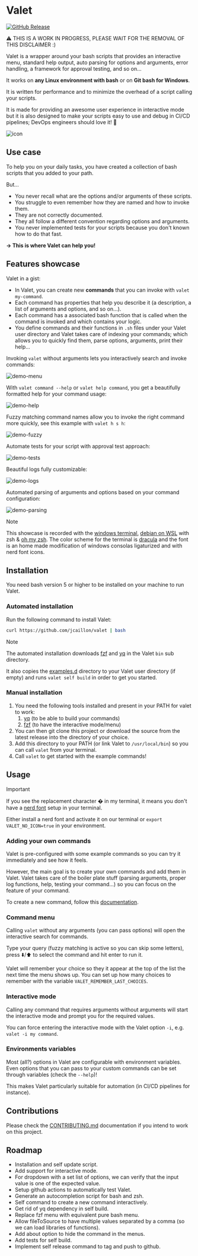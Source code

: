 # Valet

[![GitHub Release](https://img.shields.io/github/v/release/jcaillon/valet?sort=date&style=flat&logo=github&logoColor=white&label=Latest%20release&color=%2350C878)](https://github.com/jcaillon/3P/releases/latest)

⚠️ THIS IS A WORK IN PROGRESS, PLEASE WAIT FOR THE REMOVAL OF THIS DISCLAIMER :)

Valet is a wrapper around your bash scripts that provides an interactive menu, standard help output, auto parsing for options and arguments, error handling, a framework for approval testing, and so on...

It works on **any Linux environment with bash** or on **Git bash for Windows**.

It is written for performance and to minimize the overhead of a script calling your scripts.

It is made for providing an awesome user experience in interactive mode but it is also designed to make your scripts easy to use and debug in CI/CD pipelines; DevOps engineers should love it! 💖

![icon](docs/images/icon.svg)

## Use case

To help you on your daily tasks, you have created a collection of bash scripts that you added to your path.

But...

- You never recall what are the options and/or arguments of these scripts.
- You struggle to even remember how they are named and how to invoke them.
- They are not correctly documented.
- They all follow a different convention regarding options and arguments.
- You never implemented tests for your scripts because you don't known how to do that fast.

**→ This is where Valet can help you!**

## Features showcase

Valet in a gist:

- In Valet, you can create new **commands** that you can invoke with `valet my-command`.
- Each command has properties that help you describe it (a description, a list of arguments and options, and so on...).
- Each command has a associated bash function that is called when the command is invoked and which contains your logic.
- You define commands and their functions in `.sh` files under your Valet user directory and Valet takes care of indexing your commands; which allows you to quickly find them, parse options, arguments, print their help...

Invoking `valet` without arguments lets you interactively search and invoke commands:

![demo-menu](docs/images/readme/demo-menu.gif)

With `valet command --help` or `valet help command`, you get a beautifully formatted help for your command usage:

![demo-help](docs/images/readme/demo-help.gif)

Fuzzy matching command names allow you to invoke the right command more quickly, see this example with `valet h s h`:

![demo-fuzzy](docs/images/readme/demo-fuzzy.gif)

Automate tests for your script with approval test approach:

![demo-tests](docs/images/readme/demo-tests.gif)

Beautiful logs fully customizable:

![demo-logs](docs/images/readme/demo-logs.gif)

Automated parsing of arguments and options based on your command configuration:

![demo-parsing](docs/images/readme/demo-parsing.gif)

> [!NOTE]
> This showcase is recorded with the [windows terminal](https://github.com/microsoft/terminal), [debian on WSL](https://wiki.debian.org/InstallingDebianOn/Microsoft/Windows/SubsystemForLinux) with zsh & [oh my zsh](https://ohmyz.sh/).
> The color scheme for the terminal is [dracula](https://draculatheme.com/windows-terminal) and the font is an home made modification of windows consolas ligaturized and with nerd font icons.

## Installation

You need bash version 5 or higher to be installed on your machine to run Valet.

### Automated installation

Run the following command to install Valet:

```bash
curl https://github.com/jcaillon/valet | bash
```

> [!NOTE]
> The automated installation downloads [fzf][fzf] and [yq][yq] in the Valet `bin` sub directory.
>
> It also copies the [examples.d](examples.d) directory to your Valet user directory (if empty) and runs `valet self build` in order to get you started.

### Manual installation

1. You need the following tools installed and present in your PATH for valet to work:
   1. [yq][yq] (to be able to build your commands)
   2. [fzf][fzf] (to have the interactive mode/menu)
2. You can then git clone this project or download the source from the latest release into the directory of your choice.
3. Add this directory to your PATH (or link Valet to `/usr/local/bin`) so you can call `valet` from your terminal.
4. Call `valet` to get started with the example commands!

## Usage

> [!IMPORTANT]
> If you see the replacement character � in my terminal, it means you don't have a [nerd font][nerd-font] setup in your terminal.
>
> Either install a nerd font and activate it on our terminal or `export VALET_NO_ICON=true` in your environment.

### Adding your own commands

Valet is pre-configured with some example commands so you can try it immediately and see how it feels.

However, the main goal is to create your own commands and add them in Valet. Valet takes care of the boiler plate stuff (parsing arguments, proper log functions, help, testing your command...) so you can focus on the feature of your command.

To create a new command, follow this [documentation][new-command].

### Command menu

Calling `valet` without any arguments (you can pass options) will open the interactive search for commands.

Type your query (fuzzy matching is active so you can skip some letters), press ⬇️/⬆️ to select the command and hit enter to run it.

Valet will remember your choice so they it appear at the top of the list the next time the menu shows up. You can set up how many choices to remember with the variable `VALET_REMEMBER_LAST_CHOICES`.

### Interactive mode

Calling any command that requires arguments without arguments will start the interactive mode and prompt you for the required values.

You can force entering the interactive mode with the Valet option `-i`, e.g. `valet -i my command`.

### Environments variables

Most (all?) options in Valet are configurable with environment variables. Even options that you can pass to your custom commands can be set through variables (check the `--help`)!

This makes Valet particularly suitable for automation (in CI/CD pipelines for instance).

## Contributions

Please check the [CONTRIBUTING.md](CONTRIBUTING.md) documentation if you intend to work on this project.

## Roadmap

- Installation and self update script.
- Add support for interactive mode.
- For dropdown with a set list of options, we can verify that the input value is one of the expected value.
- Setup github actions to automatically test Valet.
- Generate an autocompletion script for bash and zsh.
- Self command to create a new command interactively.
- Get rid of yq dependency in self build.
- Replace fzf menu with equivalent pure bash menu.
- Allow fileToSource to have multiple values separated by a comma (so we can load libraries of functions).
- Add about option to hide the command in the menus.
- Add tests for self build.
- Implement self release command to tag and push to github.

[fzf]: https://github.com/junegunn/fzf
[yq]: https://github.com/mikefarah/yq
[nerd-font]: https://www.nerdfonts.com/
[new-command]: docs/create-new-command.md
